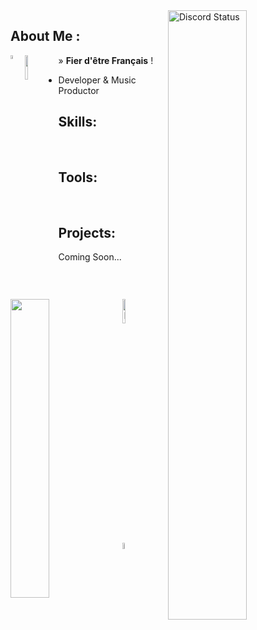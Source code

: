 <a href="https://discord.com/users/583690272089571350" target="_blank">
    <img width="50%" align="right" alt="Discord Status" src="https://lanyard.cnrad.dev/api/583690272089571350?bg=1f1f1f&borderRadius=10px">
</a>

## About Me :
<img width="4%" align=left src="https://raw.githubusercontent.com/stevenrskelton/flag-icon/master/png/75/country-4x3/fr.png"> » __Fier d'être Français__ ! <img width="10%" align="left" src="https://skillicons.dev/icons?i=discord,instagram,twitter,"><br>
  
- Developer & Music Productor <br>

## Skills:
  <a href="https://skillicons.dev/">
    <img width="35%" align="left" src="https://skillicons.dev/icons?i=py,java,ps,pr,ai,au,wordpress">
  </a> <br>

## Tools:
  <a href="https://skillicons.dev/">
    <img width="10%" align="left" src="https://skillicons.dev/icons?i=idea,vscode" alt="IntelliJ IDEA, Visual Studio Code">
  </a> <br>

## Projects:
  <a href="https://skillicons.dev/">
    <img width="5%" align="left" src="https://skillicons.dev/icons?i=java"> 
  </a> Coming Soon...
